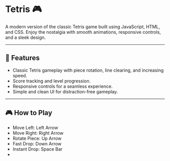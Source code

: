 # Tetris 🎮

A modern version of the classic Tetris game built using JavaScript, HTML, and CSS. Enjoy the nostalgia with smooth animations, responsive controls, and a sleek design.

---

## 🎲 Features

- Classic Tetris gameplay with piece rotation, line clearing, and increasing speed.
- Score tracking and level progression.
- Responsive controls for a seamless experience.
- Simple and clean UI for distraction-free gameplay.

---

## 🎮 How to Play
- Move Left: Left Arrow
- Move Right: Right Arrow
- Rotate Piece: Up Arrow
- Fast Drop: Down Arrow
- Instant Drop: Space Bar
- 
